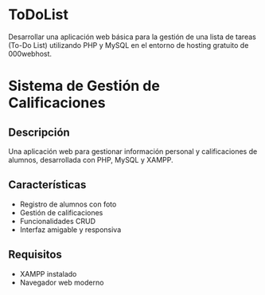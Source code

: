 # ToDoList
Desarrollar una aplicación web básica para la gestión de una lista de tareas (To-Do List) utilizando PHP y MySQL en el entorno de hosting gratuito de 000webhost.
# Sistema de Gestión de Calificaciones

## Descripción
Una aplicación web para gestionar información personal y calificaciones de alumnos, desarrollada con PHP, MySQL y XAMPP.

## Características
- Registro de alumnos con foto
- Gestión de calificaciones
- Funcionalidades CRUD
- Interfaz amigable y responsiva

## Requisitos
- XAMPP instalado
- Navegador web moderno



